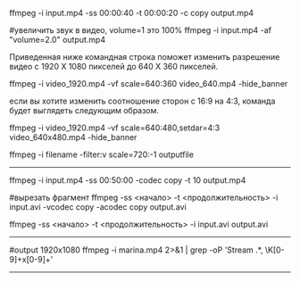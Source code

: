 ffmpeg -i input.mp4 -ss 00:00:40 -t 00:00:20 -c copy output.mp4

#увеличить звук в видео, volume=1 это 100%
ffmpeg -i input.mp4 -af "volume=2.0" output.mp4

Приведенная ниже командная строка поможет изменить разрешение видео с 1920 X 1080 пикселей до 640 X 360 пикселей.

ffmpeg -i video_1920.mp4 -vf scale=640:360 video_640.mp4 -hide_banner

если вы хотите изменить соотношение сторон с 16:9 на 4:3, команда будет выглядеть следующим образом.

ffmpeg -i video_1920.mp4 -vf scale=640:480,setdar=4:3 video_640x480.mp4
-hide_banner

ffmpeg -i filename -filter:v scale=720:-1 outputfile

---------------------------------------------

ffmpeg -i input.mp4 -ss 00:50:00 -codec copy -t 10 output.mp4

#вырезать фрагмент
ffmpeg -ss <начало> -t <продолжительность> -i input.avi -vcodec copy -acodec
copy output.avi

ffmpeg -ss <начало> -t <продолжительность> -i input.avi output.avi

-------------------------

#output 1920x1080
ffmpeg -i marina.mp4 2>&1 | grep -oP 'Stream .*, \K[0-9]+x[0-9]+'

-------------------------
